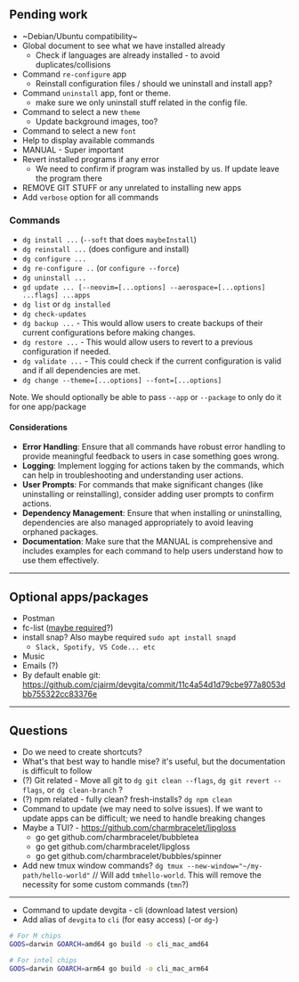 ## Pending work

- ~Debian/Ubuntu compatibility~
- Global document to see what we have installed already
  - Check if languages are already installed - to avoid duplicates/collisions
- Command `re-configure` app
  - Reinstall configuration files / should we uninstall and install app?
- Command `uninstall` app, font or theme.
  - make sure we only uninstall stuff related in the config file.
- Command to select a new `theme`
  - Update background images, too?
- Command to select a new `font`
- Help to display available commands
- MANUAL - Super important
- Revert installed programs if any error
  - We need to confirm if program was installed by us. If update leave the program there
- REMOVE GIT STUFF or any unrelated to installing new apps
- Add `verbose` option for all commands

### Commands

- `dg install ...` (`--soft` that does `maybeInstall`)
- `dg reinstall ...` (does configure and install)
- `dg configure ...`
- `dg re-configure ..` (or `configure --force`)
- `dg uninstall ...`
- `gd update ... [--neovim=[...options] --aerospace=[...options] ...flags] ...apps`
- `dg list` or `dg installed`
- `dg check-updates`
- `dg backup ...` - This would allow users to create backups of their current configurations before making changes.
- `dg restore ...` - This would allow users to revert to a previous configuration if needed.
- `dg validate ...` - This could check if the current configuration is valid and if all dependencies are met.
- `dg change --theme=[...options] --font=[...options]`

Note. We should optionally be able to pass `--app` or `--package` to only do it for one app/package

#### Considerations

- **Error Handling**: Ensure that all commands have robust error handling to provide meaningful feedback to users in case something goes wrong.
- **Logging**: Implement logging for actions taken by the commands, which can help in troubleshooting and understanding user actions.
- **User Prompts**: For commands that make significant changes (like uninstalling or reinstalling), consider adding user prompts to confirm actions.
- **Dependency Management**: Ensure that when installing or uninstalling, dependencies are also managed appropriately to avoid leaving orphaned packages.
- **Documentation**: Make sure that the MANUAL is comprehensive and includes examples for each command to help users understand how to use them effectively.

---

## Optional apps/packages

- Postman
- fc-list ([maybe required](https://github.com/cjairm/devgita/commit/c01797defb5e95a5ccce4206d46f435f9c513215)?)
- install snap? Also maybe required `sudo apt install snapd`
  - `Slack, Spotify, VS Code... etc`
- Music
- Emails (?)
- By default enable git: https://github.com/cjairm/devgita/commit/11c4a54d1d79cbe977a8053dbb755322cc83376e

---

## Questions

- Do we need to create shortcuts?
- What's that best way to handle mise? it's useful, but the documentation is difficult to follow
- (?) Git related - Move all git to `dg git clean --flags`, `dg git revert --flags`, or `dg clean-branch` ?
- (?) npm related - fully clean? fresh-installs? `dg npm clean`
- Command to update (we may need to solve issues). If we want to update apps can be difficult; we need to handle breaking changes
- Maybe a TUI? - https://github.com/charmbracelet/lipgloss
    - go get github.com/charmbracelet/bubbletea
    - go get github.com/charmbracelet/lipgloss
    - go get github.com/charmbracelet/bubbles/spinner
- Add new tmux window commands? `dg tmux --new-window="~/my-path/hello-world"` // Will add `tmhello-world`. This will remove the necessity for some custom commands (`tmn`?)

---

- Command to update devgita - cli (download latest version)
- Add alias of `devgita` to `cli` (for easy access) (-or `dg`-)

```bash
# For M chips
GOOS=darwin GOARCH=amd64 go build -o cli_mac_amd64

# For intel chips
GOOS=darwin GOARCH=arm64 go build -o cli_mac_arm64
```
